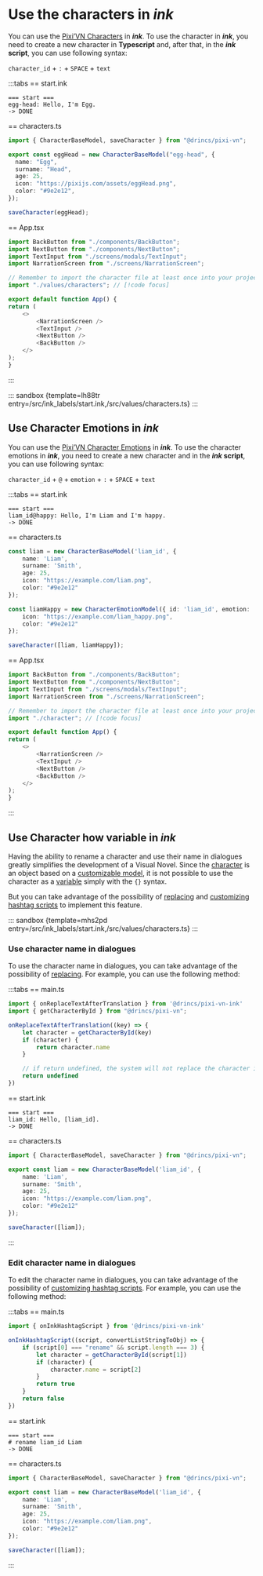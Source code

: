 # Use the characters in *ink*

You can use the [Pixi’VN Characters](/start/character.md) in ***ink***. To use the character in ***ink***, you need to create a new character in **Typescript** and, after that, in the ***ink* script**, you can use following syntax:

`character_id` + `:` + `SPACE` + `text`

:::tabs
== start.ink

```ink
=== start ===
egg-head: Hello, I'm Egg.
-> DONE
```

== characters.ts

```ts
import { CharacterBaseModel, saveCharacter } from "@drincs/pixi-vn";

export const eggHead = new CharacterBaseModel("egg-head", {
  name: "Egg",
  surname: "Head",
  age: 25,
  icon: "https://pixijs.com/assets/eggHead.png",
  color: "#9e2e12",
});

saveCharacter(eggHead);
```

== App.tsx

```ts
import BackButton from "./components/BackButton";
import NextButton from "./components/NextButton";
import TextInput from "./screens/modals/TextInput";
import NarrationScreen from "./screens/NarrationScreen";

// Remember to import the character file at least once into your project. // [!code focus]
import "./values/characters"; // [!code focus]

export default function App() {
return (
    <>
        <NarrationScreen />
        <TextInput />
        <NextButton />
        <BackButton />
    </>
);
}
```

:::

::: sandbox {template=lh88tr entry=/src/ink_labels/start.ink,/src/values/characters.ts}
:::

## Use Character Emotions in *ink*

You can use the [Pixi’VN Character Emotions](/start/character.md#character-emotions) in ***ink***. To use the character emotions in ***ink***, you need to create a new character and in the ***ink* script**, you can use following syntax:

`character_id` + `@` + `emotion` + `:` + `SPACE` + `text`

:::tabs
== start.ink

```ink
=== start ===
liam_id@happy: Hello, I'm Liam and I'm happy.
-> DONE
```

== characters.ts

```ts
const liam = new CharacterBaseModel('liam_id', {
    name: 'Liam',
    surname: 'Smith',
    age: 25,
    icon: "https://example.com/liam.png",
    color: "#9e2e12"
});

const liamHappy = new CharacterEmotionModel({ id: 'liam_id', emotion: 'happy' }, {
    icon: "https://example.com/liam_happy.png",
    color: "#9e2e12"
});

saveCharacter([liam, liamHappy]);
```

== App.tsx

```ts
import BackButton from "./components/BackButton";
import NextButton from "./components/NextButton";
import TextInput from "./screens/modals/TextInput";
import NarrationScreen from "./screens/NarrationScreen";

// Remember to import the character file at least once into your project. // [!code focus]
import "./character"; // [!code focus]

export default function App() {
return (
    <>
        <NarrationScreen />
        <TextInput />
        <NextButton />
        <BackButton />
    </>
);
}
```

:::

## Use Character how variable in *ink*

Having the ability to rename a character and use their name in dialogues greatly simplifies the development of a Visual Novel. Since the [character](/start/character.md) is an object based on a [customizable model](/start/character.md#custom-character), it is not possible to use the character as a [variable](/ink/ink-variables.md) simply with the `{}` syntax.

But you can take advantage of the possibility of [replacing](/ink/ink-replacement.md) and [customizing hashtag scripts](/ink/ink-hashtag.md) to implement this feature.

::: sandbox {template=mhs2pd entry=/src/ink_labels/start.ink,/src/values/characters.ts}
:::

### Use character name in dialogues

To use the character name in dialogues, you can take advantage of the possibility of [replacing](/ink/ink-replacement.md). For example, you can use the following method:

:::tabs
== main.ts

```ts
import { onReplaceTextAfterTranslation } from '@drincs/pixi-vn-ink'
import { getCharacterById } from "@drincs/pixi-vn";

onReplaceTextAfterTranslation((key) => {
    let character = getCharacterById(key)
    if (character) {
        return character.name
    }

    // if return undefined, the system will not replace the character id
    return undefined
})
```

== start.ink

```ink
=== start ===
liam_id: Hello, [liam_id].
-> DONE
```

== characters.ts

```ts
import { CharacterBaseModel, saveCharacter } from "@drincs/pixi-vn";

export const liam = new CharacterBaseModel('liam_id', {
    name: 'Liam',
    surname: 'Smith',
    age: 25,
    icon: "https://example.com/liam.png",
    color: "#9e2e12"
});

saveCharacter([liam]);
```

:::

### Edit character name in dialogues

To edit the character name in dialogues, you can take advantage of the possibility of [customizing hashtag scripts](/ink/ink-hashtag.md). For example, you can use the following method:

:::tabs
== main.ts

```ts
import { onInkHashtagScript } from '@drincs/pixi-vn-ink'

onInkHashtagScript((script, convertListStringToObj) => {
    if (script[0] === "rename" && script.length === 3) {
        let character = getCharacterById(script[1])
        if (character) {
            character.name = script[2]
        }
        return true
    }
    return false
})
```

== start.ink

```ink
=== start ===
# rename liam_id Liam
-> DONE
```

== characters.ts

```ts
import { CharacterBaseModel, saveCharacter } from "@drincs/pixi-vn";

export const liam = new CharacterBaseModel('liam_id', {
    name: 'Liam',
    surname: 'Smith',
    age: 25,
    icon: "https://example.com/liam.png",
    color: "#9e2e12"
});

saveCharacter([liam]);
```

:::
